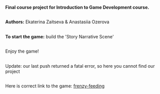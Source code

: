 **Final course project for Introduction to Game Development course.**
##
**Authors:** Ekaterina Zaitseva & Anastasiia Ozerova
##
**To start the game:** build the 'Story Narrative Scene'
##
Enjoy the game!

##
Update: our last push returned a fatal error, so here you cannot find our project
##
Here is correct link to the game: [frenzy-feeding](https://drive.google.com/drive/folders/1dmIuipoxFRqbEpg8VrQEvMargvZN48jq?usp=sharing)

